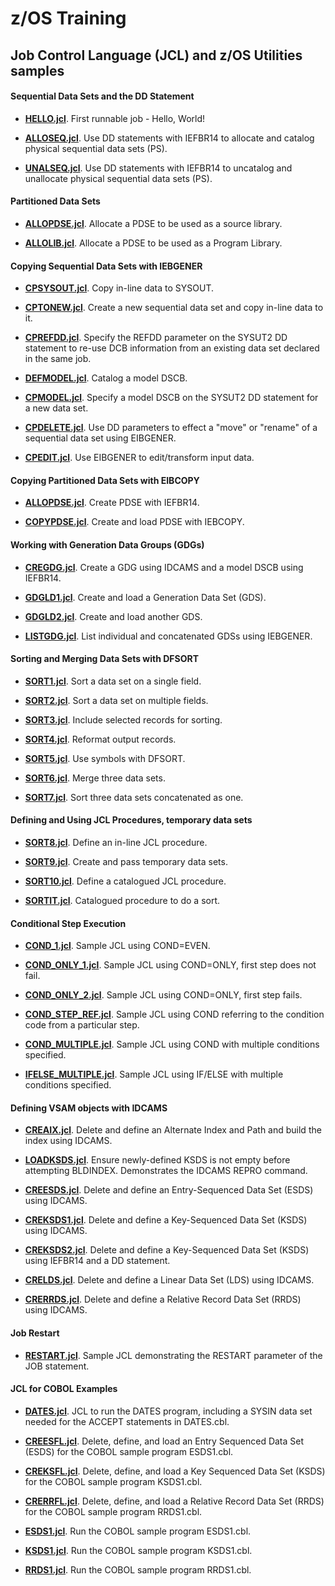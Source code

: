 # z/OS Training

## Job Control Language (JCL) and z/OS Utilities samples

#### Sequential Data Sets and the DD Statement

- **[HELLO.jcl](HELLO.jcl)**. First runnable job - Hello, World!

- **[ALLOSEQ.jcl](ALLOSEQ.jcl)**. Use DD statements with IEFBR14 to allocate and catalog physical sequential data sets (PS). 

- **[UNALSEQ.jcl](UNALSEQ.jcl)**. Use DD statements with IEFBR14 to uncatalog and unallocate physical sequential data sets (PS). 

#### Partitioned Data Sets

- **[ALLOPDSE.jcl](ALLOPDSE.jcl)**. Allocate a PDSE to be used as a source library.

- **[ALLOLIB.jcl](ALLOLIB.jcl)**. Allocate a PDSE to be used as a Program Library.

#### Copying Sequential Data Sets with IEBGENER

- **[CPSYSOUT.jcl](CPSYSOUT.jcl)**. Copy in-line data to SYSOUT.

- **[CPTONEW.jcl](CPTONEW.jcl)**. Create a new sequential data set and copy in-line data to it.

- **[CPREFDD.jcl](CPREFDD.jcl)**. Specify the REFDD parameter on the SYSUT2 DD statement to re-use DCB information from an existing data set declared in the same job.

- **[DEFMODEL.jcl](DEFMODEL.jcl)**. Catalog a model DSCB.

- **[CPMODEL.jcl](CPMODEL.jcl)**. Specify a model DSCB on the SYSUT2 DD statement for a new data set.

- **[CPDELETE.jcl](CPDELETE.jcl)**. Use DD parameters to effect a "move" or "rename" of a sequential data set using EIBGENER.

- **[CPEDIT.jcl](CPEDIT.jcl)**. Use EIBGENER to edit/transform input data.

#### Copying Partitioned Data Sets with EIBCOPY

- **[ALLOPDSE.jcl](ALLOPDSE.jcl)**. Create PDSE with IEFBR14.

- **[COPYPDSE.jcl](COPYPDSE.jcl)**. Create and load PDSE with IEBCOPY.

#### Working with Generation Data Groups (GDGs)

- **[CREGDG.jcl](CREGDG.jcl)**. Create a GDG using IDCAMS and a model DSCB using IEFBR14.

- **[GDGLD1.jcl](GDGLD1.jcl)**. Create and load a Generation Data Set (GDS).

- **[GDGLD2.jcl](GDGLD2.jcl)**. Create and load another GDS.

- **[LISTGDG.jcl](LISTGDG.jcl)**. List individual and concatenated GDSs using IEBGENER.

#### Sorting and Merging Data Sets with DFSORT

- **[SORT1.jcl](SORT1.jcl)**. Sort a data set on a single field.

- **[SORT2.jcl](SORT2.jcl)**. Sort a data set on multiple fields.

- **[SORT3.jcl](SORT3.jcl)**. Include selected records for sorting.

- **[SORT4.jcl](SORT4.jcl)**. Reformat output records.

- **[SORT5.jcl](SORT5.jcl)**. Use symbols with DFSORT.

- **[SORT6.jcl](SORT6.jcl)**. Merge three data sets.

- **[SORT7.jcl](SORT7.jcl)**. Sort three data sets concatenated as one.

#### Defining and Using JCL Procedures, temporary data sets 

- **[SORT8.jcl](SORT8.jcl)**. Define an in-line JCL procedure.

- **[SORT9.jcl](SORT9.jcl)**. Create and pass temporary data sets.

- **[SORT10.jcl](SORT10.jcl)**. Define a catalogued JCL procedure.

- **[SORTIT.jcl](procs/SORTIT.jcl)**. Catalogued procedure to do a sort.

#### Conditional Step Execution 

- **[COND_1.jcl](COND_1.jcl)**. Sample JCL using COND=EVEN.

- **[COND_ONLY_1.jcl](COND_ONLY_1.jcl)**. Sample JCL using COND=ONLY, first step does not fail.

- **[COND_ONLY_2.jcl](COND_ONLY_2.jcl)**. Sample JCL using COND=ONLY, first step fails.

- **[COND_STEP_REF.jcl](COND_STEP_REF.jcl)**. Sample JCL using COND referring to the condition code from a particular step.

- **[COND_MULTIPLE.jcl](COND_MULTIPLE.jcl)**. Sample JCL using COND with multiple conditions specified.

- **[IFELSE_MULTIPLE.jcl](IFELSE_MULTIPLE.jcl)**. Sample JCL using IF/ELSE with multiple conditions specified.

#### Defining VSAM objects with IDCAMS

- **[CREAIX.jcl](CREAIX.jcl)**. Delete and define an Alternate Index and Path and build the index using IDCAMS.

- **[LOADKSDS.jcl](CREAIX.jcl)**. Ensure newly-defined KSDS is not empty before attempting BLDINDEX. Demonstrates the IDCAMS REPRO command.

- **[CREESDS.jcl](CREESDS.jcl)**. Delete and define an Entry-Sequenced Data Set (ESDS) using IDCAMS.

- **[CREKSDS1.jcl](CREKSDS1.jcl)**. Delete and define a Key-Sequenced Data Set (KSDS) using IDCAMS.

- **[CREKSDS2.jcl](CREKSDS2.jcl)**. Delete and define a Key-Sequenced Data Set (KSDS) using IEFBR14 and a DD statement.

- **[CRELDS.jcl](CRELDS.jcl)**. Delete and define a Linear Data Set (LDS) using IDCAMS.

- **[CRERRDS.jcl](CRERRDS.jcl)**. Delete and define a Relative Record Data Set (RRDS) using IDCAMS.

#### Job Restart 

- **[RESTART.jcl](RESTART.jcl)**. Sample JCL demonstrating the RESTART parameter of the JOB statement.

#### JCL for COBOL Examples

- **[DATES.jcl](DATES.jcl)**. JCL to run the DATES program, including a SYSIN data set needed for the ACCEPT statements in DATES.cbl.

- **[CREESFL.jcl](CREESFL.jcl)**. Delete, define, and load an Entry Sequenced Data Set (ESDS) for the COBOL sample program ESDS1.cbl.

- **[CREKSFL.jcl](CREKSFL.jcl)**. Delete, define, and load a Key Sequenced Data Set (KSDS) for the COBOL sample program KSDS1.cbl.

- **[CRERRFL.jcl](CRERRFL.jcl)**. Delete, define, and load a Relative Record Data Set (RRDS) for the COBOL sample program RRDS1.cbl.

- **[ESDS1.jcl](ESDS1.jcl)**. Run the COBOL sample program ESDS1.cbl.

- **[KSDS1.jcl](KSDS1.jcl)**. Run the COBOL sample program KSDS1.cbl.

- **[RRDS1.jcl](RRDS1.jcl)**. Run the COBOL sample program RRDS1.cbl.

